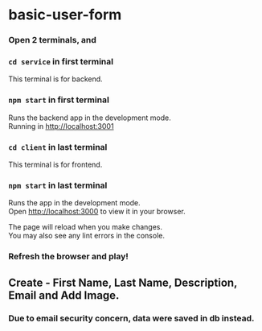 # basic-user-form

### Open 2 terminals, and 

### `cd service` in first terminal

This terminal is for backend.

### `npm start` in first terminal

Runs the backend app in the development mode.\
Running in [http://localhost:3001](http://localhost:3001)

### `cd client` in last terminal

This terminal is for frontend.

### `npm start` in last terminal

Runs the app in the development mode.\
Open [http://localhost:3000](http://localhost:3000) to view it in your browser.

The page will reload when you make changes.\
You may also see any lint errors in the console.

### Refresh the browser and play!

## Create - First Name, Last Name, Description, Email and Add Image.

### Due to email security concern, data were saved in db instead.